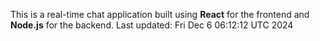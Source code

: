 This is a real-time chat application built using **React** for the frontend and **Node.js** for the backend.
Last updated: Fri Dec  6 06:12:12 UTC 2024
